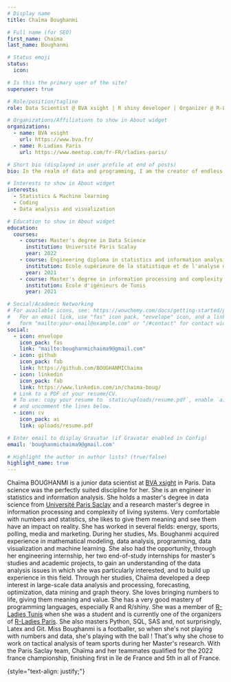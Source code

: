 ```yaml
---
# Display name
title: Chaïma Boughanmi

# Full name (for SEO)
first_name: Chaïma
last_name: Boughanmi

# Status emoji
status:
  icon:

# Is this the primary user of the site?
superuser: true

# Role/position/tagline
role: Data Scientist @ BVA xsight | R shiny developer | Organizer @ R-Ladies Paris <br /> Paris France

# Organizations/Affiliations to show in About widget
organizations:
  - name: BVA xsight
    url: https://www.bva.fr/
  - name: R-Ladies Paris
    url: https://www.meetup.com/fr-FR/rladies-paris/

# Short bio (displayed in user profile at end of posts)
bio: In the realm of data and programming, I am the creator of endless possibilities.

# Interests to show in About widget
interests:
  - Statistics & Machine learning
  - Coding
  - Data analysis and visualization

# Education to show in About widget
education:
  courses:
    - course: Master's degree in Data Science
      institution: Université Paris Scalay
      year: 2022
    - course: Engineering diploma in statistics and information analysis 
      institution: Ecole supérieure de la statistique et de l'analyse de l'information
      year: 2021
    - course: Master's degree in information processing and complexity of living systems
      institution: Ecole d'igénieurs de Tunis
      year: 2021

# Social/Academic Networking
# For available icons, see: https://wowchemy.com/docs/getting-started/page-builder/#icons
#   For an email link, use "fas" icon pack, "envelope" icon, and a link in the
#   form "mailto:your-email@example.com" or "/#contact" for contact widget.
social:
  - icon: envelope
    icon_pack: fas
    link: "mailto:boughanmichaima9@gmail.com"
  - icon: github
    icon_pack: fab
    link: https://github.com/BOUGHANMIChaima
  - icon: linkedin
    icon_pack: fab
    link: https://www.linkedin.com/in/chaima-boug/
  # Link to a PDF of your resume/CV.
  # To use: copy your resume to `static/uploads/resume.pdf`, enable `ai` icons in `params.yaml`,
  # and uncomment the lines below.
  - icon: cv
    icon_pack: ai
    link: uploads/resume.pdf

# Enter email to display Gravatar (if Gravatar enabled in Config)
email: 'boughanmichaima9@gmail.com'

# Highlight the author in author lists? (true/false)
highlight_name: true
---
```


Chaïma BOUGHANMI is a junior data scientist at [BVA xsight](https://www.bva.fr/) in Paris. Data science was the perfectly suited discipline
for her. She is an engineer in statistics and information analysis.
She holds a master's degree in data science from [Université Paris Saclay](https://www.universite-paris-saclay.fr/formation/master/mathematiques-et-applications/m2-data-science-sante-assurance-et-finance) and a research master's degree in information processing and complexity of living systems.
Very comfortable with numbers and statistics, she likes to give them meaning and see them have an impact on reality.
She has worked in several fields: energy, sports, polling, media and marketing.
During her studies, Ms. Boughanmi acquired experience in mathematical modeling, data analysis, programming, data visualization and machine learning.
She also had the opportunity, through her engineering internship, her two end-of-study internships for master's studies and academic projects, to gain an understanding of the data analysis issues in which she was particularly interested, and to build up experience in this field.
Through her studies, Chaïma developed a deep interest in large-scale data analysis and processing, forecasting, optimization, data mining and graph theory.
She loves bringing numbers to life, giving them meaning and value.
She has a very good mastery of programming languages, especially
R and R/shiny. She was a member of [R-Ladies Tunis](https://www.meetup.com/rladies-tunis/) when she was a student and is currently one of the organizers of [R-Ladies Paris](https://www.meetup.com/fr-FR/rladies-paris/).
She also masters Python, SQL, SAS and, not surprisingly, Latex and Git.
Miss Boughanmi is a footballer, so when she's not playing with numbers and data, she's playing with the ball ! That's why she chose to work on tactical analysis of team sports during her Master's research.
With the Paris Saclay team, Chaïma and her teammates qualified for the 2022 france championship, finishing first in île de France and 5th in all of France.

{style="text-align: justify;"}

